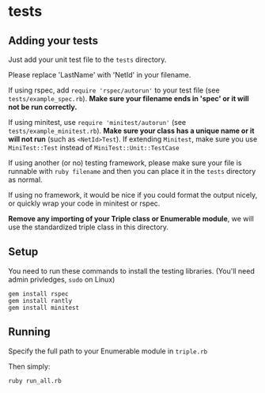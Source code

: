 # tests

## Adding your tests

Just add your unit test file to the `tests` directory.

Please replace 'LastName' with 'NetId' in your filename.

If using rspec, add `require 'rspec/autorun'` to your test file (see `tests/example_spec.rb`). **Make sure your filename ends in 'spec' or it will not be run correctly.**

If using minitest, use `require 'minitest/autorun'` (see `tests/example_minitest.rb`). **Make sure your class has a unique name or it will not run** (such as `<NetId>Test`). If extending `Minitest`, make sure you use `MiniTest::Test` instead of `MiniTest::Unit::TestCase`

If using another (or no) testing framework, please make sure your file is runnable with `ruby filename` and then you can place it in the `tests` directory as normal.

If using no framework, it would be nice if you could format the output nicely, or quickly wrap your code in minitest or rspec.

**Remove any importing of your Triple class or Enumerable module**, we will use the standardized triple class in this directory.

## Setup

You need to run these commands to install the testing libraries. (You'll need admin privledges, `sudo` on Linux)

    gem install rspec
    gem install rantly
    gem install minitest

## Running

Specify the full path to your Enumerable module in `triple.rb`

Then simply:

    ruby run_all.rb